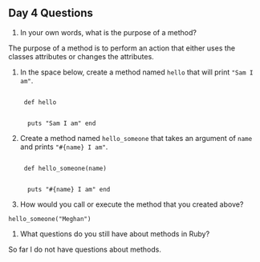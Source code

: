 ## Day 4 Questions

1. In your own words, what is the purpose of a method?

The purpose of a method is to perform an action that either uses the classes attributes or changes the attributes.

1. In the space below, create a method named `hello` that will print `"Sam I am"`.

    <code>
    def hello

    &nbsp;&nbsp;puts "Sam I am"
    end
    </code>

1. Create a method named `hello_someone` that takes an argument of `name` and prints `"#{name} I am"`.

    <code>
    def hello_someone(name)
    
    &nbsp;&nbsp;puts "#{name} I am"
    end
    </code>

1. How would you call or execute the method that you created above?

<code>hello_someone("Meghan")</code>

1. What questions do you still have about methods in Ruby?

So far I do not have questions about methods.
